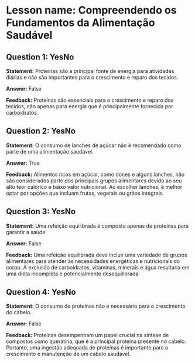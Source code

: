 # Lesson name: Compreendendo os Fundamentos da Alimentação Saudável

## Question 1: YesNo

**Statement:** Proteínas são a principal fonte de energia para atividades diárias e não são importantes para o crescimento e reparo dos tecidos.

**Answer:** False

**Feedback:**
Proteínas são essenciais para o crescimento e reparo dos tecidos, não apenas para energia que é principalmente fornecida por carboidratos.


## Question 2: YesNo

**Statement:** O consumo de lanches de açúcar não é recomendado como parte de uma alimentação saudável.

**Answer:** True

**Feedback:**
Alimentos ricos em açúcar, como doces e alguns lanches, não são considerados parte dos principais grupos alimentares devido ao seu alto teor calórico e baixo valor nutricional. Ao escolher lanches, é melhor optar por opções que incluam frutas, vegetais ou grãos integrais.


## Question 3: YesNo

**Statement:** Uma refeição equilibrada é composta apenas de proteínas para garantir a saúde.

**Answer:** False

**Feedback:**
Uma refeição equilibrada deve incluir uma variedade de grupos alimentares para atender às necessidades energéticas e nutricionais do corpo. A exclusão de carboidratos, vitaminas, minerais e água resultaria em uma dieta incompleta e potencialmente desequilibrada.


## Question 4: YesNo

**Statement:** O consumo de proteínas não é necessário para o crescimento do cabelo.

**Answer:** False

**Feedback:**
Proteínas desempenham um papel crucial na síntese de compostos como queratina, que é a principal proteína presente no cabelo. Portanto, uma ingestão adequada de proteínas é importante para o crescimento e manutenção de um cabelo saudável.

